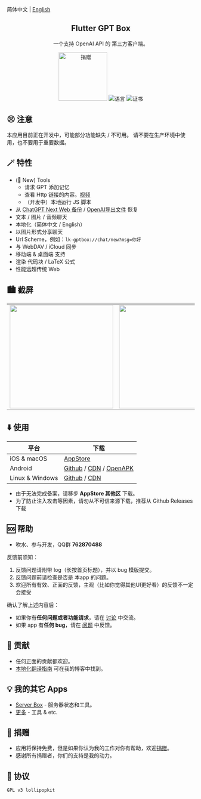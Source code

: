 简体中文 | [English](README.md)

<h2 align="center">Flutter GPT Box</h2>

<p align="center">
一个支持 OpenAI API 的 第三方客户端。
</p>

<!-- Badges-->
<p align="center">
  <a href="https://ko-fi.com/lollipopkit"><img alt="捐赠" width="130" src="https://storage.ko-fi.com/cdn/brandasset/kofi_button_red.png"></a>
  <img alt="语言" src="https://img.shields.io/badge/lang-dart-pink">
  <img alt="证书" src="https://img.shields.io/badge/license-GPLv3-pink">
</p>

## 😣 注意
本应用目前正在开发中，可能部分功能缺失 / 不可用。
请不要在生产环境中使用，也不要用于重要数据。


## 🪄 特性
- (🥳 New) Tools
  - 请求 GPT 添加记忆
  - 查看 Http 链接的内容。[视频](https://cdn.lolli.tech/gptbox/screenshot/tools.mp4)
  - （开发中）本地运行 JS 脚本
- 从 [ChatGPT Next Web 备份](https://github.com/ChatGPTNextWeb/ChatGPT-Next-Web) / [OpenAI导出文件](https://chatgpt.com) 恢复
- 文本 / 图片 / 音频聊天
- 本地化（简体中文 / English）
- 以图片形式分享聊天
- Url Scheme，例如：`lk-gptbox://chat/new?msg=你好`
- 与 WebDAV / iCloud 同步
- 移动端 & 桌面端 支持
- 渲染 代码块 / LaTeX 公式
- 性能远超传统 Web


## 🏙️ 截屏
<table>
  <tr>
    <td><img width="277px" src="https://cdn.lolli.tech/gptbox/screenshot/1.jpg"></td>
    <td><img width="277px" src="https://cdn.lolli.tech/gptbox/screenshot/2.jpg"></td>
    <td><img width="277px" src="https://cdn.lolli.tech/gptbox/screenshot/3.jpg"></td>
    <td><img width="277px" src="https://cdn.lolli.tech/gptbox/screenshot/4.jpg"></td>
  </tr>
</table>


## ⬇️ 使用

平台 | 下载
--- | ---
iOS & macOS | [AppStore](https://apps.apple.com/app/id6476033062)
Android | [Github](https://github.com/lollipopkit/flutter_gpt_box/releases) / [CDN](https://cdn.lolli.tech/gptbox/pkg/?order=desc) / [OpenAPK](https://www.openapk.net/gptbox/flutter.gpt.box/)
Linux & Windows | [Github](https://github.com/lollipopkit/flutter_gpt_box/releases) / [CDN](https://cdn.lolli.tech/gptbox/pkg/?order=desc)

- 由于无法完成备案，请移步 **AppStore 其他区** 下载。  
- 为了防止注入攻击等因素，请勿从不可信来源下载，推荐从 Github Releases 下载


## 🆘 帮助

- 吹水、参与开发，QQ群 **762870488**

反馈前须知：
1. 反馈问题请附带 log（长按首页标题），并以 bug 模版提交。
2. 反馈问题前请检查是否是 本app 的问题。
3. 欢迎所有有效、正面的反馈，主观（比如你觉得其他UI更好看）的反馈不一定会接受

确认了解上述内容后：
- 如果你有**任何问题或者功能请求**，请在 [讨论](https://github.com/lollipopkit/flutter_gpt_box/discussions/new/choose) 中交流。
- 如果 app 有**任何 bug**，请在 [问题](https://github.com/lollipopkit/flutter_gpt_box/issues/new) 中反馈。


## 🧱 贡献
- 任何正面的贡献都欢迎。
- [本地化翻译指南](https://blog.lolli.tech/faq/) 可在我的博客中找到。


## 💡 我的其它 Apps
- [Server Box](https://github.com/lollipopkit/flutter_server_box) - 服务器状态和工具。
- [更多](https://github.com/lollipopkit) - 工具 & etc.


## 🎉 捐赠
- 应用将保持免费，但是如果你认为我的工作对你有帮助，欢迎[捐赠](https://ko-fi.com/lollipopkit)。
- 感谢所有捐赠者，你们的支持是我的动力。


## 📝 协议
`GPL v3 lollipopkit`
